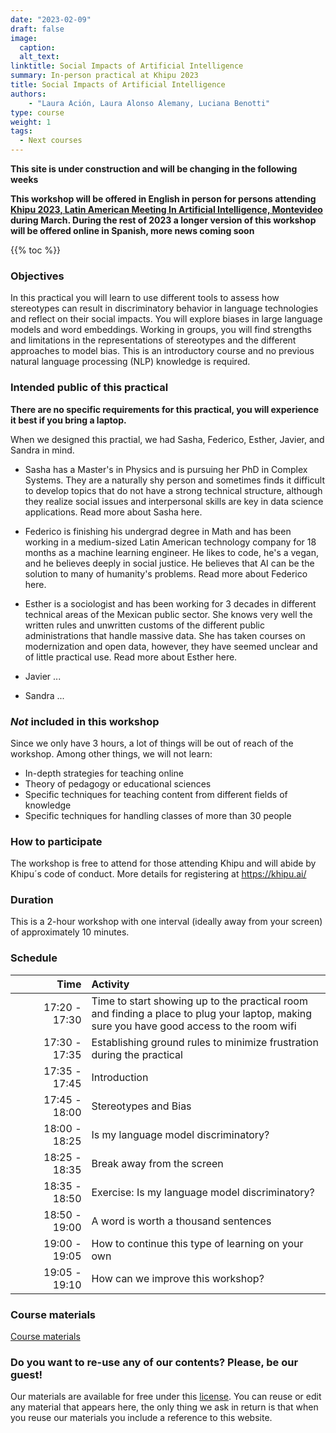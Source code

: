 ```yaml
---
date: "2023-02-09"
draft: false
image:
  caption: 
  alt_text: 
linktitle: Social Impacts of Artificial Intelligence
summary: In-person practical at Khipu 2023 
title: Social Impacts of Artificial Intelligence
authors: 
    - "Laura Ación, Laura Alonso Alemany, Luciana Benotti"
type: course
weight: 1
tags:
  - Next courses
---
```


**This site is under construction and will be changing in the following weeks**

**This workshop will be offered in English in person for persons attending [Khipu 2023, Latin American Meeting In Artificial Intelligence, Montevideo](https://khipu.ai/) during March. During the rest of 2023 a longer version of this workshop will be offered online in Spanish, more news coming soon**

{{% toc %}}

### Objectives 

In this practical you will learn to use different tools to assess how stereotypes can result in discriminatory behavior in language technologies and reflect on their social impacts. You will explore biases in large language models and word embeddings. Working in groups, you will find strengths and limitations in the representations of stereotypes and the different approaches to model bias. This is an introductory course and no previous natural language processing (NLP) knowledge is required.

### Intended public of this practical

**There are no specific requirements for this practical, you will experience it best if you bring a laptop.**

When we designed this practial, we had Sasha, Federico, Esther, Javier, and Sandra in mind.

* Sasha has a Master's in Physics and is pursuing her PhD in Complex Systems. They are a naturally shy person and sometimes finds it difficult to develop topics that do not have a strong technical structure, although they realize social issues and interpersonal skills are key in data science applications. Read more about Sasha here.

* Federico is finishing his undergrad degree in Math and has been working in a medium-sized Latin American technology company for 18 months as a machine learning engineer. He likes to code, he's a vegan, and he believes deeply in social justice. He believes that AI can be the solution to many of humanity's problems. Read more about Federico here.

* Esther is a sociologist and has been working for 3 decades in different technical areas of the Mexican public sector. She knows very well the written rules and unwritten customs of the different public administrations that handle massive data. She has taken courses on modernization and open data, however, they have seemed unclear and of little practical use. Read more about Esther here.

* Javier ...
* Sandra ...

### _Not_ included in this workshop

Since we only have 3 hours, a lot of things will be out of reach of the workshop. Among other things, we will not learn:

* In-depth strategies for teaching online
* Theory of pedagogy or educational sciences
* Specific techniques for teaching content from different fields of knowledge
* Specific techniques for handling classes of more than 30 people

### How to participate 

The workshop is free to attend for those attending Khipu and will abide by Khipu´s code of conduct. More details for registering at https://khipu.ai/

### Duration

This is a 2-hour workshop with one interval (ideally away from your screen) of approximately 10 minutes.

### Schedule

| Time | Activity |
| ------:|:----------- |
| <img width="150"/> 17:20 - 17:30 | Time to start showing up to the practical room and finding a place to plug your laptop, making sure you have good access to the room wifi |
|17:30 - 17:35 | Establishing ground rules to minimize frustration during the practical |
|17:35 - 17:45 | Introduction |
|17:45 - 18:00 | Stereotypes and Bias |
|18:00 - 18:25 | Is my language model discriminatory? |
|18:25 - 18:35 | Break away from the screen |
|18:35 - 18:50 | Exercise: Is my language model discriminatory? |
|18:50 - 19:00| A word is worth a thousand sentences |
|19:00 - 19:05| How to continue this type of learning on your own |
|19:05 - 19:10| How can we improve this workshop? |

### Course materials

[Course materials]()

### Do you want to re-use any of our contents? Please, be our guest!

Our materials are available for free under this [license](https://creativecommons.org/licenses/by/4.0/deed.es). You can reuse or edit any material that appears here, the only thing we ask in return is that when you reuse our materials you include a reference to this website.

